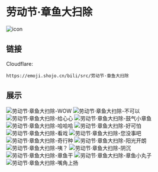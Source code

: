 # 劳动节·章鱼大扫除
![icon](https://emoji.shojo.cn/bili/src/劳动节·章鱼大扫除/icon.png)
## 链接
Cloudflare:
```
https://emoji.shojo.cn/bili/src/劳动节·章鱼大扫除
```
## 展示
![劳动节·章鱼大扫除-WOW](https://emoji.shojo.cn/bili/src/劳动节·章鱼大扫除/劳动节·章鱼大扫除-WOW.png)
![劳动节·章鱼大扫除-不可以](https://emoji.shojo.cn/bili/src/劳动节·章鱼大扫除/劳动节·章鱼大扫除-不可以.png)
![劳动节·章鱼大扫除-给心心](https://emoji.shojo.cn/bili/src/劳动节·章鱼大扫除/劳动节·章鱼大扫除-给心心.png)
![劳动节·章鱼大扫除-鼓气小章鱼](https://emoji.shojo.cn/bili/src/劳动节·章鱼大扫除/劳动节·章鱼大扫除-鼓气小章鱼.png)
![劳动节·章鱼大扫除-哈哈哈](https://emoji.shojo.cn/bili/src/劳动节·章鱼大扫除/劳动节·章鱼大扫除-哈哈哈.png)
![劳动节·章鱼大扫除-好可怕](https://emoji.shojo.cn/bili/src/劳动节·章鱼大扫除/劳动节·章鱼大扫除-好可怕.png)
![劳动节·章鱼大扫除-看戏](https://emoji.shojo.cn/bili/src/劳动节·章鱼大扫除/劳动节·章鱼大扫除-看戏.png)
![劳动节·章鱼大扫除-您没事吧](https://emoji.shojo.cn/bili/src/劳动节·章鱼大扫除/劳动节·章鱼大扫除-您没事吧.png)
![劳动节·章鱼大扫除-奇行种](https://emoji.shojo.cn/bili/src/劳动节·章鱼大扫除/劳动节·章鱼大扫除-奇行种.png)
![劳动节·章鱼大扫除-阳光开朗](https://emoji.shojo.cn/bili/src/劳动节·章鱼大扫除/劳动节·章鱼大扫除-阳光开朗.png)
![劳动节·章鱼大扫除-咦？](https://emoji.shojo.cn/bili/src/劳动节·章鱼大扫除/劳动节·章鱼大扫除-咦？.png)
![劳动节·章鱼大扫除-阴沉](https://emoji.shojo.cn/bili/src/劳动节·章鱼大扫除/劳动节·章鱼大扫除-阴沉.png)
![劳动节·章鱼大扫除-章鱼干](https://emoji.shojo.cn/bili/src/劳动节·章鱼大扫除/劳动节·章鱼大扫除-章鱼干.png)
![劳动节·章鱼大扫除-章鱼小丸子](https://emoji.shojo.cn/bili/src/劳动节·章鱼大扫除/劳动节·章鱼大扫除-章鱼小丸子.png)
![劳动节·章鱼大扫除-嘴角上扬](https://emoji.shojo.cn/bili/src/劳动节·章鱼大扫除/劳动节·章鱼大扫除-嘴角上扬.png)
